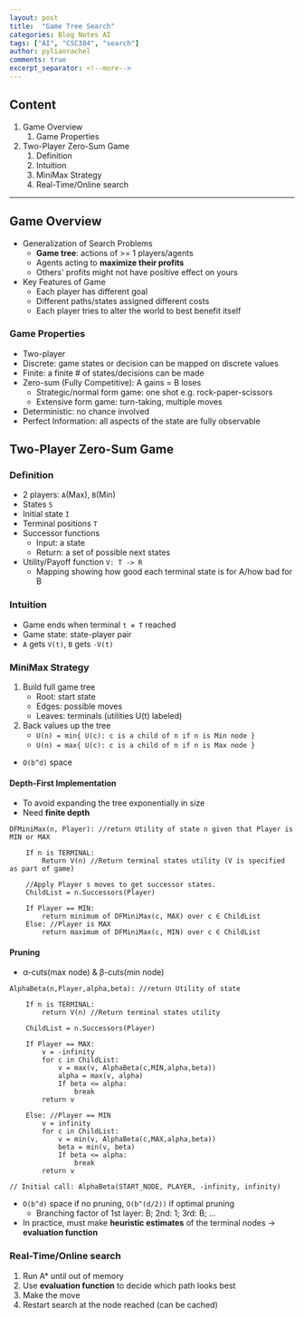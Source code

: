 ```yaml
---
layout: post
title:  "Game Tree Search"
categories: Blog Notes AI
tags: ["AI", "CSC384", "search"]
author: pyliaorachel
comments: true
excerpt_separator: <!--more-->
---
```


## Content

1. Game Overview
	1. Game Properties
2. Two-Player Zero-Sum Game
	1. Definition
	2. Intuition
	3. MiniMax Strategy
	4. Real-Time/Online search

<!--more-->
---
## Game Overview

- Generalization of Search Problems
	- __Game tree__: actions of >= 1 players/agents
	- Agents acting to __maximize their profits__
	- Others' profits might not have positive effect on yours
- Key Features of Game
	- Each player has different goal
	- Different paths/states assigned different costs
	- Each player tries to alter the world to best benefit itself

### Game Properties

- Two-player
- Discrete: game states or decision can be mapped on discrete values
- Finite: a finite # of states/decisions can be made
- Zero-sum (Fully Competitive): A gains = B loses
	- Strategic/normal form game: one shot e.g. rock-paper-scissors
	- Extensive form game: turn-taking, multiple moves
- Deterministic: no chance involved
- Perfect Information: all aspects of the state are fully observable

## Two-Player Zero-Sum Game

### Definition

- 2 players: `A`(Max), `B`(Min)
- States `S`
- Initial state `I`
- Terminal positions `T`
- Successor functions
	- Input: a state
	- Return: a set of possible next states
- Utility/Payoff function `V: T -> R`
	- Mapping showing how good each terminal state is for A/how bad for B

### Intuition

- Game ends when terminal `t ∊ T` reached
- Game state: state-player pair
- `A` gets `V(t)`, `B` gets `-V(t)`

### MiniMax Strategy

1. Build full game tree
	- Root: start state
	- Edges: possible moves
	- Leaves: terminals (utilities U(t) labeled)
2. Back values up the tree
	- `U(n) = min{ U(c): c is a child of n if n is Min node }`
	- `U(n) = max{ U(c): c is a child of n if n is Max node }`

- `O(b^d)` space

#### Depth-First Implementation

- To avoid expanding the tree exponentially in size
- Need __finite depth__

```
DFMiniMax(n, Player): //return Utility of state n given that Player is MIN or MAX

	If n is TERMINAL:
		Return V(n) //Return terminal states utility (V is specified as part of game)

	//Apply Player s moves to get successor states. 
	ChildList = n.Successors(Player)

	If Player == MIN:
		return minimum of DFMiniMax(c, MAX) over c ∈ ChildList
	Else: //Player is MAX
		return maximum of DFMiniMax(c, MIN) over c ∈ ChildList
```

#### Pruning

- α-cuts(max node) & β-cuts(min node)

```
AlphaBeta(n,Player,alpha,beta): //return Utility of state 
	
	If n is TERMINAL:
		return V(n) //Return terminal states utility 

	ChildList = n.Successors(Player)

	If Player == MAX:
		v = -infinity
		for c in ChildList:
			v = max(v, AlphaBeta(c,MIN,alpha,beta)) 
			alpha = max(v, alpha)
			If beta <= alpha:
				break 
		return v

	Else: //Player == MIN 
		v = infinity
		for c in ChildList:
			v = min(v, AlphaBeta(c,MAX,alpha,beta)) 
			beta = min(v, beta)
			If beta <= alpha:
				break 
		return v

// Initial call: AlphaBeta(START_NODE, PLAYER, -infinity, infinity)
```

- `O(b^d)` space if no pruning, `O(b^(d/2))` if optimal pruning
	- Branching factor of 1st layer: B; 2nd: 1; 3rd: B; ...
- In practice, must make __heuristic estimates__ of the terminal nodes -> __evaluation function__

### Real-Time/Online search

1. Run A* until out of memory
2. Use __evaluation function__ to decide which path looks best
3. Make the move
4. Restart search at the node reached (can be cached)












